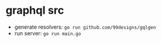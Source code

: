 # graphql src

- generate resolvers: `go run github.com/99designs/gqlgen`
- run server: `go run main.go`
